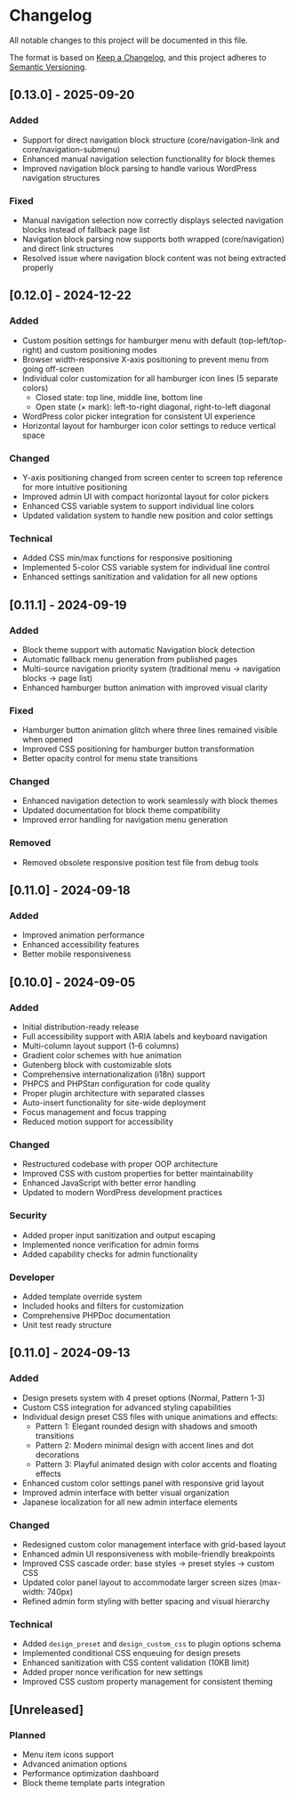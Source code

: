 # Changelog

All notable changes to this project will be documented in this file.

The format is based on [Keep a Changelog](https://keepachangelog.com/en/1.0.0/),
and this project adheres to [Semantic Versioning](https://semver.org/spec/v2.0.0.html).

## [0.13.0] - 2025-09-20

### Added
- Support for direct navigation block structure (core/navigation-link and core/navigation-submenu)
- Enhanced manual navigation selection functionality for block themes
- Improved navigation block parsing to handle various WordPress navigation structures

### Fixed
- Manual navigation selection now correctly displays selected navigation blocks instead of fallback page list
- Navigation block parsing now supports both wrapped (core/navigation) and direct link structures
- Resolved issue where navigation block content was not being extracted properly

## [0.12.0] - 2024-12-22

### Added
- Custom position settings for hamburger menu with default (top-left/top-right) and custom positioning modes
- Browser width-responsive X-axis positioning to prevent menu from going off-screen
- Individual color customization for all hamburger icon lines (5 separate colors)
  - Closed state: top line, middle line, bottom line
  - Open state (× mark): left-to-right diagonal, right-to-left diagonal
- WordPress color picker integration for consistent UI experience
- Horizontal layout for hamburger icon color settings to reduce vertical space

### Changed
- Y-axis positioning changed from screen center to screen top reference for more intuitive positioning
- Improved admin UI with compact horizontal layout for color pickers
- Enhanced CSS variable system to support individual line colors
- Updated validation system to handle new position and color settings

### Technical
- Added CSS min/max functions for responsive positioning
- Implemented 5-color CSS variable system for individual line control
- Enhanced settings sanitization and validation for all new options

## [0.11.1] - 2024-09-19

### Added
- Block theme support with automatic Navigation block detection
- Automatic fallback menu generation from published pages
- Multi-source navigation priority system (traditional menu → navigation blocks → page list)
- Enhanced hamburger button animation with improved visual clarity

### Fixed
- Hamburger button animation glitch where three lines remained visible when opened
- Improved CSS positioning for hamburger button transformation
- Better opacity control for menu state transitions

### Changed
- Enhanced navigation detection to work seamlessly with block themes
- Updated documentation for block theme compatibility
- Improved error handling for navigation menu generation

### Removed
- Removed obsolete responsive position test file from debug tools

## [0.11.0] - 2024-09-18

### Added
- Improved animation performance
- Enhanced accessibility features
- Better mobile responsiveness

## [0.10.0] - 2024-09-05

### Added
- Initial distribution-ready release
- Full accessibility support with ARIA labels and keyboard navigation
- Multi-column layout support (1-6 columns)
- Gradient color schemes with hue animation
- Gutenberg block with customizable slots
- Comprehensive internationalization (i18n) support
- PHPCS and PHPStan configuration for code quality
- Proper plugin architecture with separated classes
- Auto-insert functionality for site-wide deployment
- Focus management and focus trapping
- Reduced motion support for accessibility

### Changed
- Restructured codebase with proper OOP architecture
- Improved CSS with custom properties for better maintainability  
- Enhanced JavaScript with better error handling
- Updated to modern WordPress development practices

### Security
- Added proper input sanitization and output escaping
- Implemented nonce verification for admin forms
- Added capability checks for admin functionality

### Developer
- Added template override system
- Included hooks and filters for customization
- Comprehensive PHPDoc documentation
- Unit test ready structure

## [0.11.0] - 2024-09-13

### Added
- Design presets system with 4 preset options (Normal, Pattern 1-3)
- Custom CSS integration for advanced styling capabilities
- Individual design preset CSS files with unique animations and effects:
  - Pattern 1: Elegant rounded design with shadows and smooth transitions
  - Pattern 2: Modern minimal design with accent lines and dot decorations
  - Pattern 3: Playful animated design with color accents and floating effects
- Enhanced custom color settings panel with responsive grid layout
- Improved admin interface with better visual organization
- Japanese localization for all new admin interface elements

### Changed
- Redesigned custom color management interface with grid-based layout
- Enhanced admin UI responsiveness with mobile-friendly breakpoints
- Improved CSS cascade order: base styles → preset styles → custom CSS
- Updated color panel layout to accommodate larger screen sizes (max-width: 740px)
- Refined admin form styling with better spacing and visual hierarchy

### Technical
- Added `design_preset` and `design_custom_css` to plugin options schema
- Implemented conditional CSS enqueuing for design presets
- Enhanced sanitization with CSS content validation (10KB limit)
- Added proper nonce verification for new settings
- Improved CSS custom property management for consistent theming

## [Unreleased]

### Planned
- Menu item icons support  
- Advanced animation options
- Performance optimization dashboard
- Block theme template parts integration